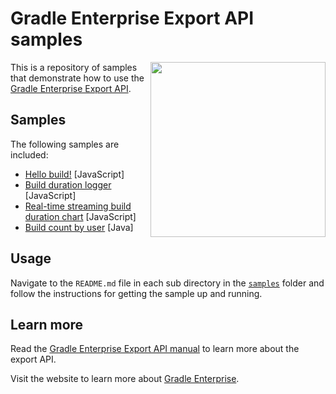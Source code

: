 # Gradle Enterprise Export API samples

<img src="http://bit.ly/2JSSCT0" align="right" width="280" />

This is a repository of samples that demonstrate how to use the [Gradle Enterprise Export API][manual].

## Samples

The following samples are included:

- [Hello build!][hello-build] [JavaScript]
- [Build duration logger][build-duration-logger] [JavaScript]
- [Real-time streaming build duration chart][realtime-streaming-build-duration-chart] [JavaScript]
- [Build count by user][build-count-by-user] [Java]

## Usage

Navigate to the `README.md` file in each sub directory in the [`samples`][samples] folder and follow the instructions for getting the sample up and running.

## Learn more

Read the [Gradle Enterprise Export API manual][manual] to learn more about the export API.

Visit the website to learn more about [Gradle Enterprise][gradle-enterprise].

[samples]: samples
[hello-build]: samples/hello-build
[build-duration-logger]: samples/build-duration-logger
[build-count-by-user]: samples/build-count-by-user
[realtime-streaming-build-duration-chart]: samples/realtime-streaming-build-duration-chart
[manual]: https://docs.gradle.com/enterprise/export-api
[gradle-enterprise]: https://gradle.com/enterprise

